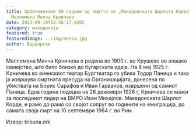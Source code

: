 ```yaml
---
title: Одбележуваме 59 години од смртта на „Македонската Шарлота Корде“-
  Мелпомена Менча Крничева
date: 2023-09-10T12:56:17.920Z
category: македонија
featured: true
featuredImage: ../img/menca.jpg
author: Вардарски
---
```

<!--StartFragment-->

Мелпомена Менча Крничева е родена во 1900 г. во Крушево во влашко семејство, што било близко до бугарската идеја. На 8 мај 1925 г. Крничева во виенскиот театар Бургтеатар го убива Тодор Паница и така ја извршува смртната пресуда на Организацијата, донесена по убиствата на Борис Сарафов и Иван Гарванов, извршени од самиот Паница. Една година подоцна на 26 декември 1926 г, Крничева се мажи за последниот лидер на ВМРО Иван Михајлов. Македонската Шарлот Корде, е рамо до рамо со својот сопруг во годините на емиграција, до самата своја смрт на 10 септември 1964 г. во Рим.

Извор: tribuna.mk

<!--EndFragment-->